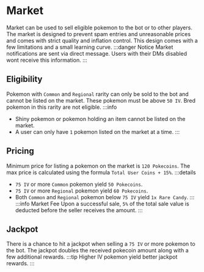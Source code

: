 # Market

Market can be used to sell eligible pokemon to the bot or to other players. The market is designed to prevent spam entries and unreasonable prices and comes with strict quality and inflation control. This design comes with a few limitations and a small learning curve.
:::danger Notice
Market notifications are sent via direct message. Users with their DMs disabled wont receive this information.
:::

## Eligibility

Pokemon with `Common` and `Regional` rarity can only be sold to the bot and cannot be listed on the market. These pokemon must be above `50 IV`. Bred pokemon in this rarity are not eligible.
:::info

- Shiny pokemon or pokemon holding an item cannot be listed on the market.
- A user can only have `1` pokemon listed on the market at a time.
  :::

## Pricing

Minimum price for listing a pokemon on the market is `120 Pokecoins`. The max price is calculated using the formula `Total User Coins + 15%`.
:::details

- `75 IV` or more `Common` pokemon yield `50 Pokecoins`.
- `75 IV` or more `Regional` pokemon yield `60 Pokecoins`.
- Both `Common` and `Regional` pokemon below `75 IV` yield `1x Rare Candy`.
  :::
  :::info Market Fee
  Upon a successful sale, `5%` of the total sale value is deducted before the seller receives the amount.
  :::

## Jackpot

There is a chance to hit a jackpot when selling a `75 IV` or more pokemon to the bot. The jackpot doubles the received pokecoin amount along with a few additional rewards.
:::tip
Higher IV pokemon yield better jackpot rewards.
:::
